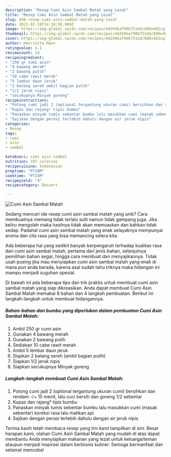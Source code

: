 ```yaml
---
description: "Resep Cumi Asin Sambal Matah yang Lezat"
title: "Resep Cumi Asin Sambal Matah yang Lezat"
slug: 448-resep-cumi-asin-sambal-matah-yang-lezat
date: 2021-02-18T14:18:59.989Z
image: https://img-global.cpcdn.com/recipes/44294baf98b751dd/680x482cq70/cumi-asin-sambal-matah-foto-resep-utama.jpg
thumbnail: https://img-global.cpcdn.com/recipes/44294baf98b751dd/680x482cq70/cumi-asin-sambal-matah-foto-resep-utama.jpg
cover: https://img-global.cpcdn.com/recipes/44294baf98b751dd/680x482cq70/cumi-asin-sambal-matah-foto-resep-utama.jpg
author: Henrietta Mann
ratingvalue: 4.1
reviewcount: 14
recipeingredient:
- "250 gr cumi asin"
- "4 bawang merah"
- "2 bawang putih"
- "10 cabe rawit merah"
- "5 lembar daun jeruk"
- "2 batang sereh ambil bagian putih"
- "1/2 jeruk nipis"
- "secukupnya Minyak goreng"
recipeinstructions:
- "Potong cumi jadi 2 (optional tergantung ukuran cumi) bersihkan dan rendam -/+ 15 menit, lalu cuci bersih dan goreng 1/2 sebentar"
- "Kupas dan rajang² tipis bumbu"
- "Panaskan minyak tumis sebentar bumbu lalu masukkan cumi (masak sebentar) koreksi rasa lalu matikan api."
- "Sajikan dengan perasi terlebih dahulu dengan air jeruk nipis"
categories:
- Resep
tags:
- cumi
- asin
- sambal

katakunci: cumi asin sambal 
nutrition: 197 calories
recipecuisine: Indonesian
preptime: "PT18M"
cooktime: "PT33M"
recipeyield: "4"
recipecategory: Dessert

---
```



![Cumi Asin Sambal Matah](https://img-global.cpcdn.com/recipes/44294baf98b751dd/680x482cq70/cumi-asin-sambal-matah-foto-resep-utama.jpg)

Sedang mencari ide resep cumi asin sambal matah yang unik? Cara membuatnya memang tidak terlalu sulit namun tidak gampang juga. Jika keliru mengolah maka hasilnya tidak akan memuaskan dan bahkan tidak sedap. Padahal cumi asin sambal matah yang enak selayaknya mempunyai aroma dan cita rasa yang bisa memancing selera kita.

Ada beberapa hal yang sedikit banyak berpengaruh terhadap kualitas rasa dari cumi asin sambal matah, pertama dari jenis bahan, selanjutnya pemilihan bahan segar, hingga cara membuat dan menyajikannya. Tidak usah pusing jika mau menyiapkan cumi asin sambal matah yang enak di mana pun anda berada, karena asal sudah tahu triknya maka hidangan ini mampu menjadi suguhan spesial.




Di bawah ini ada beberapa tips dan trik praktis untuk membuat cumi asin sambal matah yang siap dikreasikan. Anda dapat membuat Cumi Asin Sambal Matah memakai 8 bahan dan 4 langkah pembuatan. Berikut ini langkah-langkah untuk membuat hidangannya.

<!--inarticleads1-->

##### Bahan-bahan dan bumbu yang diperlukan dalam pembuatan Cumi Asin Sambal Matah:

1. Ambil 250 gr cumi asin
1. Gunakan 4 bawang merah
1. Gunakan 2 bawang putih
1. Sediakan 10 cabe rawit merah
1. Ambil 5 lembar daun jeruk
1. Siapkan 2 batang sereh (ambil bagian putih)
1. Siapkan 1/2 jeruk nipis
1. Siapkan secukupnya Minyak goreng




<!--inarticleads2-->

##### Langkah-langkah membuat Cumi Asin Sambal Matah:

1. Potong cumi jadi 2 (optional tergantung ukuran cumi) bersihkan dan rendam -/+ 15 menit, lalu cuci bersih dan goreng 1/2 sebentar
1. Kupas dan rajang² tipis bumbu
1. Panaskan minyak tumis sebentar bumbu lalu masukkan cumi (masak sebentar) koreksi rasa lalu matikan api.
1. Sajikan dengan perasi terlebih dahulu dengan air jeruk nipis




Terima kasih telah membaca resep yang tim kami tampilkan di sini. Besar harapan kami, olahan Cumi Asin Sambal Matah yang mudah di atas dapat membantu Anda menyiapkan makanan yang lezat untuk keluarga/teman ataupun menjadi inspirasi dalam berbisnis kuliner. Semoga bermanfaat dan selamat mencoba!
